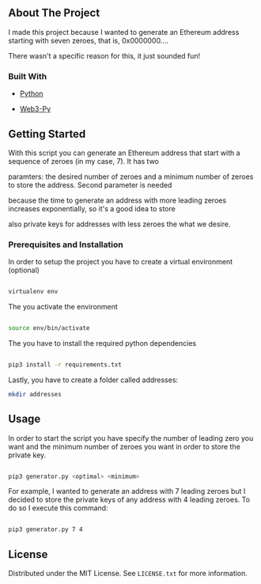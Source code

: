 <!-- ABOUT THE PROJECT -->

## About The Project

I made this project because I wanted to generate an Ethereum address starting with seven zeroes, that is, 0x0000000....

There wasn't a specific reason for this, it just sounded fun!

  

### Built With

  

*  [Python](https://www.python.org/)

*  [Web3-Py](https://web3py.readthedocs.io/en/stable/)

  

<!-- GETTING STARTED -->

## Getting Started

With this script you can generate an Ethereum address that start with a sequence of zeroes (in my case, 7). It has two

paramters: the desired number of zeroes and a minimum number of zeroes to store the address. Second parameter is needed

because the time to generate an address with more leading zeroes increases exponentially, so it's a good idea to store

also private keys for addresses with less zeroes the what we desire.

  

### Prerequisites and Installation

In order to setup the project you have to create a virtual environment (optional)

```sh

virtualenv env

```

The you activate the environment

```sh

source env/bin/activate

```

  

The you have to install the required python dependencies


```sh

pip3 install -r requirements.txt

```
Lastly, you have to create a folder called addresses:
```sh
mkdir addresses

```
  

<!-- USAGE EXAMPLES -->

## Usage

In order to start the script you have specify the number of leading zero you want and the minimum number of zeroes you want in order to store the private key. 
```sh

pip3 generator.py <optimal> <minimum>

```
For example, I wanted to generate an address with 7 leading zeroes but I decided to store the private keys of any address with 4 leading zeroes. To do so I execute this command:
```sh

pip3 generator.py 7 4

```
  

<!-- LICENSE -->

## License

Distributed under the MIT License. See `LICENSE.txt` for more information.
